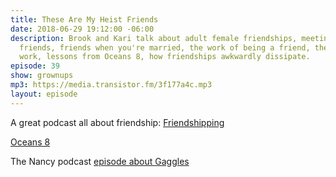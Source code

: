 ```yaml
---
title: These Are My Heist Friends
date: 2018-06-29 19:12:00 -06:00
description: Brook and Kari talk about adult female friendships, meeting Internet
  friends, friends when you're married, the work of being a friend, the friends at
  work, lessons from Oceans 8, how friendships awkwardly dissipate.
episode: 39
show: grownups
mp3: https://media.transistor.fm/3f177a4c.mp3
layout: episode
---
```


A great podcast all about friendship: [Friendshipping](https://friendshipping.simplecast.fm/)

[Oceans 8](https://www.imdb.com/title/tt5164214/)

The Nancy podcast [episode about Gaggles](https://www.wnycstudios.org/story/gaggle-finding-queer-friends/)